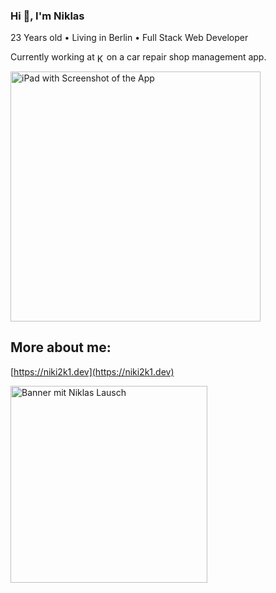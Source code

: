 ### Hi 👋, I'm Niklas
23 Years old • Living in Berlin • Full Stack Web Developer

Currently working at <a href="https://kabema.com" target="blank"><img align="center" src="https://github.com/user-attachments/assets/a4c0e0e6-6abd-463a-aaf1-6396616ea0bd" alt="KabemaGruppe Logo" height="15"/></a>on a car repair shop management app.

<img align="center" width="400" src="https://github.com/user-attachments/assets/a714d9f5-cdb6-4719-92c6-a76fd2e64803" alt="iPad with Screenshot of the App" />

## More about me:
[https://niki2k1.dev](https://niki2k1.dev)

<a href="https://niki2k1.dev" target="blank"><img align="center" width="315" src="https://niki2k1.dev/uploads/social-card-niki2k1.png" alt="Banner mit Niklas Lausch"/></a>
